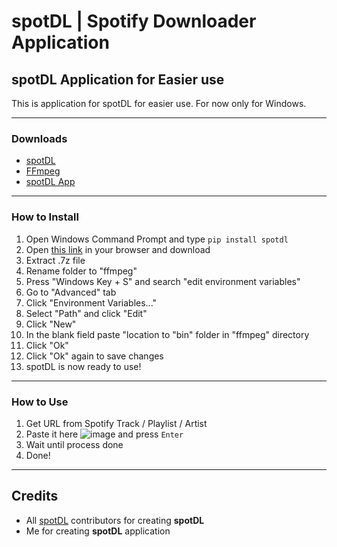 # spotDL | Spotify Downloader Application
spotDL Application for Easier use
---
This is application for spotDL for easier use.
For now only for Windows.

---
### Downloads
- [spotDL](https://github.com/spotDL/spotify-downloader)
- [FFmpeg](https://www.gyan.dev/ffmpeg/builds/ffmpeg-release-full.7z)
- [spotDL App]()

---
### How to Install
1. Open Windows Command Prompt and type ``pip install spotdl``
2. Open [this link](https://www.gyan.dev/ffmpeg/builds/ffmpeg-release-full.7z) in your browser and download
3. Extract .7z file
4. Rename folder to "ffmpeg"
5. Press "Windows Key + S" and search "edit environment variables"
6. Go to "Advanced" tab
7. Click "Environment Variables..."
8. Select "Path" and click "Edit"
9. Click "New"
10. In the blank field paste "location to "bin" folder in "ffmpeg" directory
11. Click "Ok"
12. Click "Ok" again to save changes
13. spotDL is now ready to use!

---
### How to Use
1. Get URL from Spotify Track / Playlist / Artist
2. Paste it here ![image](https://user-images.githubusercontent.com/78739707/127775306-06c66371-be5c-42ed-9d09-414f9cc01fff.png) and press ``Enter``
3. Wait until process done
4. Done!

---
## Credits
- All [spotDL](https://github.com/spotDL) contributors for creating **spotDL**
- Me for creating **spotDL** application
